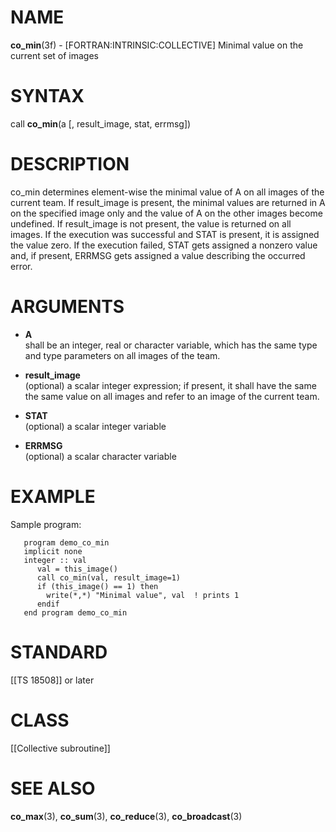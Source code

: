 # NAME

**co\_min**(3f) - \[FORTRAN:INTRINSIC:COLLECTIVE\] Minimal value on the
current set of images

# SYNTAX

call **co\_min**(a \[, result\_image, stat, errmsg\])

# DESCRIPTION

co\_min determines element-wise the minimal value of A on all images of
the current team. If result\_image is present, the minimal values are
returned in A on the specified image only and the value of A on the
other images become undefined. If result\_image is not present, the
value is returned on all images. If the execution was successful and
STAT is present, it is assigned the value zero. If the execution failed,
STAT gets assigned a nonzero value and, if present, ERRMSG gets assigned
a value describing the occurred error.

# ARGUMENTS

  - **A**  
    shall be an integer, real or character variable, which has the same
    type and type parameters on all images of the team.

  - **result\_image**  
    (optional) a scalar integer expression; if present, it shall have
    the same the same value on all images and refer to an image of the
    current team.

  - **STAT**  
    (optional) a scalar integer variable

  - **ERRMSG**  
    (optional) a scalar character variable

# EXAMPLE

Sample program:

``` 
   program demo_co_min
   implicit none
   integer :: val
      val = this_image()
      call co_min(val, result_image=1)
      if (this_image() == 1) then
        write(*,*) "Minimal value", val  ! prints 1
      endif
   end program demo_co_min
```

# STANDARD

\[\[TS 18508\]\] or later

# CLASS

\[\[Collective subroutine\]\]

# SEE ALSO

**co\_max**(3), **co\_sum**(3), **co\_reduce**(3), **co\_broadcast**(3)
